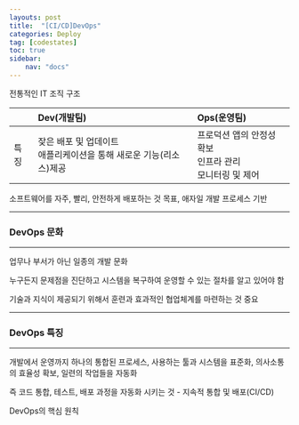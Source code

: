 ```yaml
---
layouts: post
title:  "[CI/CD]DevOps"
categories: Deploy
tag: [codestates]
toc: true
sidebar:
    nav: "docs"
---
```


전통적인 IT 조직 구조

||Dev(개발팀)|Ops(운영팀)|
|:---|:---|:---|
|특징|잦은 배포 및 업데이트<br/>애플리케이션을 통해 새로운 기능(리소스)제공|프로덕션 앱의 안정성 확보<br/>인프라 관리<br/>모니터링 및 제어<br/>|

소프트웨어를 자주, 빨리, 안전하게 배포하는 것 목표, 애자일 개발 프로세스 기반

---

### DevOps 문화
---

업무나 부서가 아닌 일종의 개발 문화

누구든지 문제점을 진단하고 시스템을 복구하여 운영할 수 있는 절차를 알고 있어야 함

기술과 지식이 제공되기 위해서 훈련과 효과적인 협업체계를 마련하는 것 중요

---

### DevOps 특징
---

개발에서 운영까지 하나의 통합된 프로세스, 사용하는 툴과 시스템을 표준화, 의사소통의 효율성 확보, 일련의 작업들을 자동화

즉 코드 통합, 테스트, 배포 과정을 자동화 시키는 것 - 지속적 통합 및 배포(CI/CD)

DevOps의 핵심 원칙